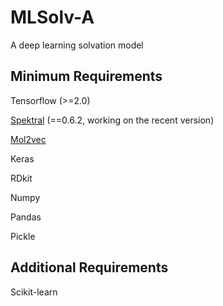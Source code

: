 # MLSolv-A
A deep learning solvation model

## Minimum Requirements
Tensorflow (>=2.0)

[Spektral](https://graphneural.network/, "spektral") (==0.6.2, working on the recent version)

[Mol2vec](https://github.com/samoturk/mol2vec, "mol2vec")

Keras

RDkit

Numpy

Pandas

Pickle

## Additional Requirements

Scikit-learn

